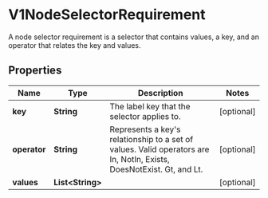 

# V1NodeSelectorRequirement

A node selector requirement is a selector that contains values, a key, and an operator that relates the key and values.
## Properties

Name | Type | Description | Notes
------------ | ------------- | ------------- | -------------
**key** | **String** | The label key that the selector applies to. |  [optional]
**operator** | **String** | Represents a key&#39;s relationship to a set of values. Valid operators are In, NotIn, Exists, DoesNotExist. Gt, and Lt. |  [optional]
**values** | **List&lt;String&gt;** |  |  [optional]



